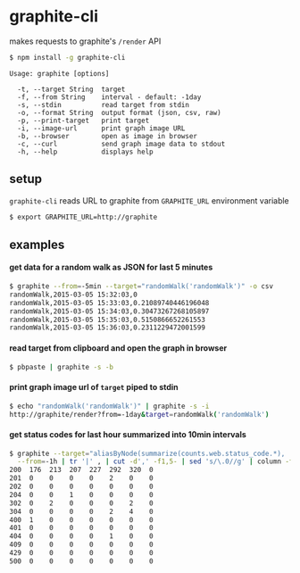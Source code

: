 # graphite-cli

makes requests to graphite's `/render` API

```sh
$ npm install -g graphite-cli
```

```
Usage: graphite [options]

  -t, --target String  target
  -f, --from String    interval - default: -1day
  -s, --stdin          read target from stdin
  -o, --format String  output format (json, csv, raw)
  -p, --print-target   print target
  -i, --image-url      print graph image URL
  -b, --browser        open as image in browser
  -c, --curl           send graph image data to stdout
  -h, --help           displays help
```

## setup

`graphite-cli` reads URL to graphite from `GRAPHITE_URL` environment variable

```sh
$ export GRAPHITE_URL=http://graphite
```

## examples

#### get data for a random walk as JSON for last 5 minutes

```sh
$ graphite --from=-5min --target="randomWalk('randomWalk')" -o csv
randomWalk,2015-03-05 15:32:03,0
randomWalk,2015-03-05 15:33:03,0.21089740446196048
randomWalk,2015-03-05 15:34:03,0.30473267268105897
randomWalk,2015-03-05 15:35:03,0.5150866652261553
randomWalk,2015-03-05 15:36:03,0.2311229472001599
```

#### read target from clipboard and open the graph in browser

```sh
$ pbpaste | graphite -s -b
```

#### print graph image url of `target` piped to stdin

```sh
$ echo "randomWalk('randomWalk')" | graphite -s -i
http://graphite/render?from=-1day&target=randomWalk('randomWalk')
```

#### get status codes for last hour summarized into 10min intervals

```sh
$ graphite --target="aliasByNode(summarize(counts.web.status_code.*), '10m', 'sum', false), 6)" \
  --from=-1h | tr '|' , | cut -d',' -f1,5- | sed 's/\.0//g' | column -t -s, | sort -k1
200  176  213  207  227  292  320  0
201  0    0    0    0    2    0    0
202  0    0    0    0    0    0    0
204  0    0    1    0    0    0    0
302  0    2    0    0    0    2    0
304  0    0    0    0    2    4    0
400  1    0    0    0    0    0    0
401  0    0    0    0    0    0    0
404  0    0    0    0    1    0    0
409  0    0    0    0    0    0    0
429  0    0    0    0    0    0    0
500  0    0    0    0    0    0    0
```
